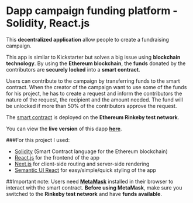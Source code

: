 # Dapp campaign funding platform - Solidity, React.js

This **decentralized application** allow people to create a fundraising campaign.

This app is similar to Kickstarter but solves a big issue using **blockchain technology**. By using the **Ethereum blockchain**, the **funds** donated by the contributors are **securely locked** into a **smart contract**.

Users can contribute to the campaign by transferring funds to the smart contract.
When the creator of the campaign want to use some of the funds for his project, he has to create a request and inform the contributors the nature of the request, the recipient and the amount needed.
The fund will be unlocked if more than 50% of the contributors approve the request.

The [smart contract](https://rinkeby.etherscan.io/address/0x74E662ca03247f46592637Aef4C47eFd24DeF9fE) is deployed on the **Ethereum Rinkeby test network**.

You can view the **live version** of this dapp **[here](https://kickstart-xrhoqyfcpf.now.sh/)**.

###For this project I used:

* [Solidity](https://solidity.readthedocs.io/en/v0.4.21/) (Smart Contract language for the Ethereum blockchain)
* [React.js](https://reactjs.org/) for the frontend of the app
* [Next.js](https://github.com/zeit/next.js/) for client-side routing and server-side rendering
* [Semantic UI React](https://react.semantic-ui.com/introduction) for easy/simple/quick styling of the app

##Important note:
Users need **[MetaMask](https://metamask.io/)** installed in their browser to interact with the smart contract.
**Before using MetaMask**, make sure you switched to the **Rinkeby test network** and have **funds available**.
